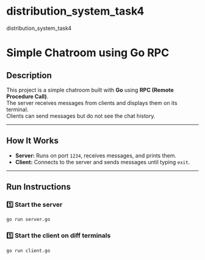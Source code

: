 # distribution_system_task4
distribution_system_task4
# Simple Chatroom using Go RPC

## Description
This project is a simple chatroom built with **Go** using **RPC (Remote Procedure Call)**.  
The server receives messages from clients and displays them on its terminal.  
Clients can send messages but do not see the chat history.

---

## How It Works
- **Server:** Runs on port `1234`, receives messages, and prints them.
- **Client:** Connects to the server and sends messages until typing `exit`.

---

## Run Instructions

### 1️⃣ Start the server
```bash
go run server.go
```
### 1️⃣ Start the client on diff terminals
```bash
go run client.go
```

